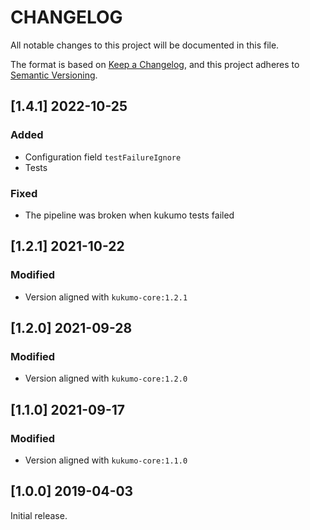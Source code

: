 # CHANGELOG


All notable changes to this project will be documented in this file.

The format is based on [Keep a Changelog][1],
and this project adheres to [Semantic Versioning][2].

## [1.4.1] 2022-10-25
### Added
- Configuration field `testFailureIgnore`
- Tests

### Fixed
- The pipeline was broken when kukumo tests failed

## [1.2.1] 2021-10-22
### Modified
- Version aligned with `kukumo-core:1.2.1`

## [1.2.0] 2021-09-28
### Modified
- Version aligned with `kukumo-core:1.2.0`

## [1.1.0] 2021-09-17

### Modified
- Version aligned with `kukumo-core:1.1.0`

  
## [1.0.0] 2019-04-03

Initial release.  


[1]: <https://keepachangelog.com/en/1.0.0/>
[2]: <https://semver.org>